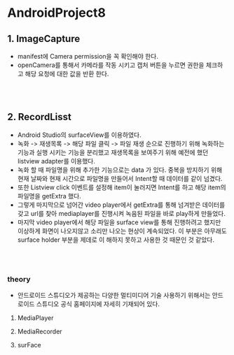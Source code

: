 # AndroidProject8 

## **1. ImageCapture**  
- manifest에 Camera permission을 꼭 확인해야 한다.  
- openCamera를 통해서 카메라를 작동 시키고 캡처 버튼을 누르면 권한을 체크하고 해당 요청에 대한 값을 반환 한다.  


<br/><br/>


## **2. RecordLisst**   
- Android Studio의 surfaceView를 이용하였다.  
- 녹화 -> 재생목록 -> 해당 파일 클릭 -> 파일 재생 순으로 진행하기 위해 녹화하는 기능과 실행 시키는 기능을 분리했고 재생목록을 보여주기 위해 예전에 했던 listview adapter를 이용했다.  
- 녹화 할 때 파일명을 위해 추가한 기능으로는 data 가 있다. 중복을 방지하기 위해 현재 날짜와 현재 시간으로 파일명을 만들어서 Intent할 때 데이터를 같이 넘겼다.  
- 또한 Listview click 이벤트를 설정해 item이 눌러지면 Intent를 하고 해당 item의 파일명을 getExtra 했다.  
- 그렇게 마지막으로 넘어간 video player에서 getExtra를 통해 넘겨받은 데이터를 갖고 url를 찾아 mediaplayer를 진행시켜 녹음된 파일을 바로 play하게 만들었다.  
- 마지막 video player에서 해당 파일을 surface view를 통해 진행하려고 했지만 이상하게 화면이 나오지않고 소리만 나오는 현상이 계속되었다. 이 부분은 아무래도 surface holder 부분을 제데로 이
해하지 못하고 사용한 것 때문인 것 같았다.  

<br/><br/>


### **theory**
- 안드로이드 스튜디오가 제공하는 다양한 멀티미디어 기술
사용하기 위해서는 안드로이드 스튜디오 공식 홈페이지에 자세히 기재되어 있다.  

1. MediaPlayer  

2. MediaRecorder  

3. surFace 

